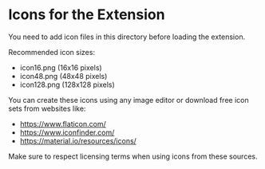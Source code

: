 # Icons for the Extension

You need to add icon files in this directory before loading the extension.

Recommended icon sizes:
- icon16.png (16x16 pixels)
- icon48.png (48x48 pixels)
- icon128.png (128x128 pixels)

You can create these icons using any image editor or download free icon sets from websites like:
- https://www.flaticon.com/
- https://www.iconfinder.com/
- https://material.io/resources/icons/

Make sure to respect licensing terms when using icons from these sources. 